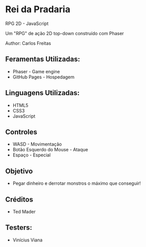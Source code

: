 # Rei da Pradaria
RPG 2D - JavaScript

Um "RPG" de ação 2D top-down construído com Phaser

Author: Carlos Freitas

## Feramentas Utilizadas:
* Phaser - Game engine
* GitHub Pages - Hospedagem

## Linguagens Utilizadas:
* HTML5
* CSS3
* JavaScript

## Controles
* WASD - Movimentação
* Botão Esquerdo do Mouse - Ataque
* Espaço - Especial

## Objetivo
* Pegar dinheiro e derrotar monstros o máximo que conseguir!

## Créditos
* Ted Mader

## Testers:
* Vinícius Viana
